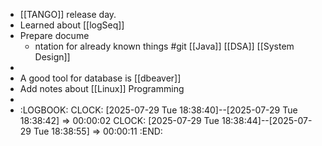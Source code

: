 - [[TANGO]] release day.
- Learned about [[logSeq]]
- Prepare docume
	- ntation for already known things #git [[Java]] [[DSA]] [[System Design]]
-
- A good tool for database is [[dbeaver]]
- Add notes about [[Linux]] Programming
-
- :LOGBOOK:
  CLOCK: [2025-07-29 Tue 18:38:40]--[2025-07-29 Tue 18:38:42] =>  00:00:02
  CLOCK: [2025-07-29 Tue 18:38:44]--[2025-07-29 Tue 18:38:55] =>  00:00:11
  :END: